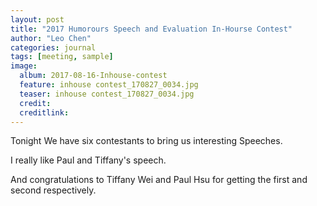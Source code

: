 ```yaml
---
layout: post
title: "2017 Humorours Speech and Evaluation In-Hourse Contest"
author: "Leo Chen"
categories: journal
tags: [meeting, sample]
image:
  album: 2017-08-16-Inhouse-contest
  feature: inhouse contest_170827_0034.jpg
  teaser: inhouse contest_170827_0034.jpg
  credit:
  creditlink:
---
```


Tonight We have six contestants to bring us interesting Speeches.

I really like Paul and Tiffany's speech.

And congratulations to Tiffany Wei and Paul Hsu for getting the first and second respectively.